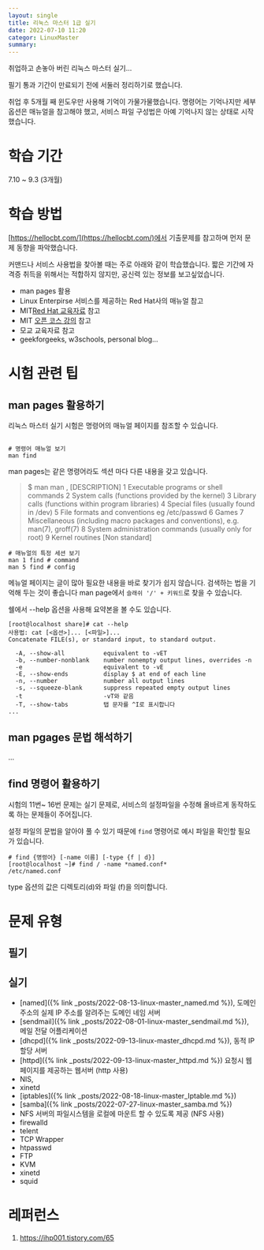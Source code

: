 ```yaml
---
layout: single
title: 리눅스 마스터 1급 실기
date: 2022-07-10 11:20
categor: LinuxMaster
summary: 
---
```

취업하고 손놓아 버린 리눅스 마스터 실기...<br/>


필기 통과 기간이 만료되기 전에 서둘러 정리하기로 했습니다.


취업 후 5개월 째 윈도우만 사용해 기억이 가물가물했습니다. 명령어는 기억나지만 세부 옵션은 매뉴얼을 참고해야 했고, 서비스 파일 구성법은 아예 기억나지 않는 상태로 시작했습니다.


# 학습 기간

7.10 ~ 9.3 (3개월)

# 학습 방법

[https://hellocbt.com/](https://hellocbt.com/)에서 기출문제를 참고하며 먼저 문제 동향을 파악했습니다.

커맨드나 서비스 사용법을 찾아볼 때는 주로 아래와 같이 학습했습니다. 짧은 기간에 자격증 취득을 위해서는 적합하지 않지만, 공신력 있는 정보를 보고싶었습니다.

- man pages 활용
- Linux Enterpirse 서비스를 제공하는 Red Hat사의 매뉴얼 참고
- MIT[Red Hat 교육자료](https://web.mit.edu/rhel-doc/4/RH-DOCS/rhel-rg-en-4/) 참고
- MIT [오픈 코스 강의](https://ocw.mit.edu/) 참고
- 모교 교육자료 참고
- geekforgeeks, w3schools, personal blog...


# 시험 관련 팁

## man pages 활용하기

 리눅스 마스터 실기 시험은 명령어의 매뉴얼 페이지를 참조할 수 있습니다.
 
 ``` console

# 명령어 매뉴얼 보기
man find
```

man pages는 같은 명령어라도 섹션 마다 다른 내용을 갖고 있습니다.

> $ man man , [DESCRIPTION]
> 1   Executable programs or shell commands
> 2   System calls (functions provided by the kernel)
> 3   Library calls (functions within program libraries)
> 4   Special files (usually found in /dev)
> 5   File formats and conventions eg /etc/passwd
> 6   Games
> 7   Miscellaneous (including macro packages and conventions), e.g. man(7), groff(7)
> 8   System administration commands (usually only for root)
> 9   Kernel routines [Non standard]

``` console
# 매뉴얼의 특정 세션 보기
man 1 find # command
man 5 find # config
```

 메뉴얼 페이지는 글이 많아 필요한 내용을 바로 찾기가 쉽지 않습니다.  검색하는 법을 기억해 두는 것이 좋습니다 
 man page에서 `슬래쉬 '/' + 키워드`로 찾을 수 있습니다.


쉘에서 --help 옵션을 사용해 요약본을 볼 수도 있습니다.

```console
[root@localhost share]# cat --help
사용법: cat [<옵션>]... [<파일>]...
Concatenate FILE(s), or standard input, to standard output.

  -A, --show-all           equivalent to -vET
  -b, --number-nonblank    number nonempty output lines, overrides -n
  -e                       equivalent to -vE
  -E, --show-ends          display $ at end of each line
  -n, --number             number all output lines
  -s, --squeeze-blank      suppress repeated empty output lines
  -t                       -vT와 같음
  -T, --show-tabs          탭 문자를 ^I로 표시합니다
...
```

## man pgages 문법 해석하기

...


## find 명령어 활용하기

 시험의 11번~ 16번 문제는 실기 문제로, 서비스의 설정파일을 수정해 올바르게 동작하도록 하는 문제들이 주어집니다.
 
 설정 파일의 문법을 알아야 풀 수 있기 때문에 `find` 명령어로 예시 파일을 확인할 필요가 있습니다.

 ``` console
 # find {명령어} [-name 이름] [-type {f | d}] 
 [root@localhost ~]# find / -name *named.conf*
/etc/named.conf
 ```

type 옵션의 값은 디렉토리(d)와 파일 (f)을 의미합니다.

# 문제 유형

## 필기

## 실기


- [named]({% link _posts/2022-08-13-linux-master_named.md %}), 도메인 주소의 실제 IP 주소를 알려주는 도메인 네임 서버
- [sendmail]({% link _posts/2022-08-01-linux-master_sendmail.md %}), 메일 전달 어플리케이션
- [dhcpd]({% link _posts/2022-09-13-linux-master_dhcpd.md %}), 동적 IP 할당 서버
- [httpd]({% link _posts/2022-09-13-linux-master_httpd.md %}) 요청시 웹페이지를 제공하는 웹서버 (http 사용)
- NIS, 
- xinetd
- [iptables]({% link _posts/2022-08-18-linux-master_Iptable.md %})
- [samba]({% link _posts/2022-07-27-linux-master_samba.md %})
- NFS 서버의 파일시스템을 로컬에 마운트 할 수 있도록 제공 (NFS 사용)
- firewalld
- telent
- TCP Wrapper
- htpasswd
- FTP
- KVM
- xinetd
- squid

# 레퍼런스

1. https://ihp001.tistory.com/65